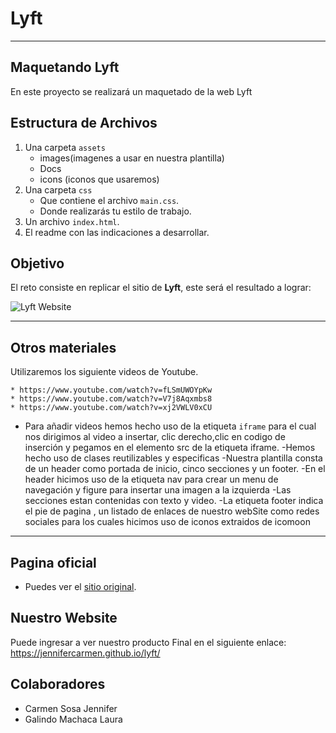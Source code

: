 ﻿# **Lyft**

***
## Maquetando Lyft
En este proyecto se realizará un  maquetado de la web  Lyft
## **Estructura de Archivos**
1. Una carpeta `assets`    
     + images(imagenes a usar en nuestra plantilla)
	 + Docs
	 + icons (iconos que usaremos)
2. Una carpeta `css`
     + Que  contiene el archivo `main.css`.
     + Donde realizarás tu estilo de trabajo.
3. Un archivo `index.html`.
4. El readme con las indicaciones a desarrollar.

## **Objetivo**

El reto consiste en replicar el sitio de **Lyft**, este será el resultado
a lograr:

![Lyft Website](docs/fullpage.png)
***
## Otros materiales
Utilizaremos los siguiente videos de Youtube.
 
    * https://www.youtube.com/watch?v=fLSmUWOYpKw
    * https://www.youtube.com/watch?v=V7j8Aqxmbs8
    * https://www.youtube.com/watch?v=xj2VWLV0xCU
  - Para añadir videos hemos hecho uso de la etiqueta `iframe` para el cual nos dirigimos al video a insertar, 
  clic derecho,clic en codigo de inserción y pegamos en el elemento src de la etiqueta iframe.
  -Hemos hecho uso de clases reutilizables y especificas
  -Nuestra plantilla consta de un header como portada de inicio, cinco secciones y un footer.
  -En el header hicimos uso de la etiqueta nav para crear un menu de navegación y figure para insertar una imagen a la izquierda
  -Las secciones estan contenidas con texto y video.
  -La etiqueta footer indica el pie de pagina , un listado de enlaces de nuestro webSite como redes sociales 
	para los cuales hicimos uso de iconos extraidos de icomoon
  
***
## Pagina oficial
* Puedes ver el [sitio original](https://www.lyft.com/).
## Nuestro Website
Puede ingresar a ver nuestro producto Final en el siguiente enlace:
https://jennifercarmen.github.io/lyft/

## Colaboradores
* Carmen Sosa Jennifer
* Galindo Machaca Laura